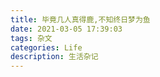 ```yaml
---
title: 毕竟几人真得鹿,不知终日梦为鱼
date: 2021-03-05 17:39:03
tags: 杂文
categories: Life
description: 生活杂记
---
```

